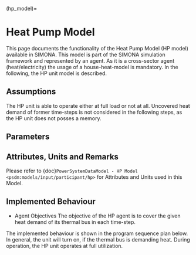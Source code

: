 (hp_model)=

# Heat Pump Model

This page documents the functionality of the Heat Pump Model (HP model) available in SIMONA. This model is part of the SIMONA simulation framework and represented by an agent. As it is a cross-sector agent (heat/electricity) the usage of a house-heat-model is mandatory. In the following, the HP unit model is described. 

## Assumptions

The HP unit is able to operate either at full load or not at all. Uncovered heat demand of former time-steps is not considered in the following steps, as the HP unit does not posses a memory. 

## Parameters

## Attributes, Units and Remarks

Please refer to {doc}`PowerSystemDataModel - HP Model <psdm:models/input/participant/hp>` for Attributes and Units used in this Model.

## Implemented Behaviour

- Agent Objectives
  The objective of the HP agent is to cover the given heat demand of its thermal bus in each time-step.

The implemented behaviour is shown in the program sequence plan below. In general, the unit will turn on, if the thermal bus is demanding heat. During operation, the HP unit operates at full utilization.
